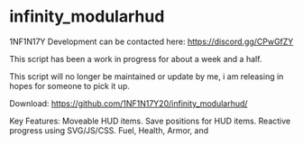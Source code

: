 # infinity_modularhud

1NF1N17Y Development can be contacted here: https://discord.gg/CPwGfZY

This script has been a work in progress for about a week and a half.

This script will no longer be maintained or update by me, i am releasing in hopes for someone to pick it up.

Download: https://github.com/1NF1N17Y20/infinity_modularhud/

Key Features:
Moveable HUD items.
Save positions for HUD items.
Reactive progress using SVG/JS/CSS.
Fuel, Health, Armor, and
